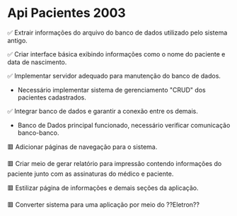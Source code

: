 # Api Pacientes 2003
✅ Extrair informações do arquivo do banco de dados utilizado pelo sistema antigo.

✅ Criar interface básica exibindo informações como o nome do paciente e data de nascimento.

✅ Implementar servidor adequado para manutenção do banco de dados.
  - Necessário implementar sistema de gerenciamento "CRUD" dos pacientes cadastrados.

✅ Integrar banco de dados e garantir a conexão entre os demais.
  - Banco de Dados principal funcionado, necessário verificar comunicação banco-banco.

🟥 Adicionar páginas de navegação para o sistema.

🟥 Criar meio de gerar relatório para impressão contendo informações do paciente junto com as assinaturas do médico e paciente.

🟥 Estilizar página de informações e demais seções da aplicação.




🟥 Converter sistema para uma aplicação por meio do ??Eletron??